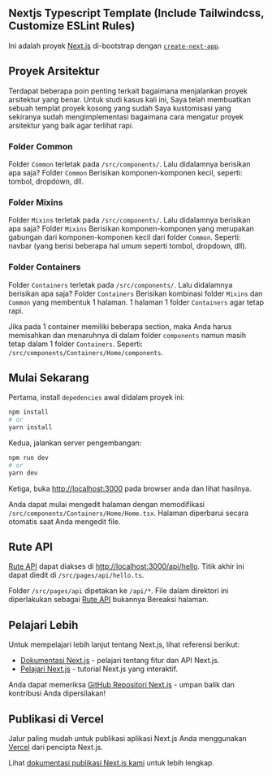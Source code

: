 ## Nextjs Typescript Template (Include Tailwindcss, Customize ESLint Rules)

Ini adalah proyek [Next.js](https://nextjs.org/) di-bootstrap dengan [`create-next-app`](https://github.com/vercel/next.js/tree/canary/packages/create-next-app).

## Proyek Arsitektur

Terdapat beberapa poin penting terkait bagaimana menjalankan proyek arsitektur yang benar. Untuk studi kasus kali ini, Saya telah membuatkan sebuah templat proyek kosong yang sudah Saya kustomisasi yang sekiranya sudah mengimplementasi bagaimana cara mengatur proyek arsitektur yang baik agar terlihat rapi.

### Folder Common

Folder `Common` terletak pada `/src/components/`. Lalu didalamnya berisikan apa saja? Folder `Common` Berisikan komponen-komponen kecil, seperti: tombol, dropdown, dll.

### Folder Mixins

Folder `Mixins` terletak pada `/src/components/`. Lalu didalamnya berisikan apa saja? Folder `Mixins` Berisikan komponen-komponen yang merupakan gabungan dari komponen-komponen kecil dari folder `Common`. Seperti: navbar (yang berisi beberapa hal umum seperti tombol, dropdown, dll).

### Folder Containers

Folder `Containers` terletak pada `/src/components/`. Lalu didalamnya berisikan apa saja? Folder `Containers` Berisikan kombinasi folder `Mixins` dan `Common` yang membentuk 1 halaman. 1 halaman 1 folder `Containers` agar tetap rapi.

Jika pada 1 container memiliki beberapa section, maka Anda harus memisahkan dan menaruhnya di dalam folder `components` namun masih tetap dalam 1 folder `Containers`. Seperti: `/src/components/Containers/Home/components`.

## Mulai Sekarang

Pertama, install `depedencies` awal didalam proyek ini:

```bash
npm install
# or
yarn install
```

Kedua, jalankan server pengembangan:

```bash
npm run dev
# or
yarn dev
```

Ketiga, buka [http://localhost:3000](http://localhost:3000) pada browser anda dan lihat hasilnya.

Anda dapat mulai mengedit halaman dengan memodifikasi `/src/components/Containers/Home/Home.tsx`. Halaman diperbarui secara otomatis saat Anda mengedit file.

## Rute API

[Rute API](https://nextjs.org/docs/api-routes/introduction) dapat diakses di [http://localhost:3000/api/hello](http://localhost:3000/api/hello). Titik akhir ini dapat diedit di `/src/pages/api/hello.ts`.

Folder `/src/pages/api` dipetakan ke `/api/*`. File dalam direktori ini diperlakukan sebagai [Rute API](https://nextjs.org/docs/api-routes/introduction) bukannya Bereaksi halaman.

## Pelajari Lebih

Untuk mempelajari lebih lanjut tentang Next.js, lihat referensi berikut:

- [Dokumentasi Next.js](https://nextjs.org/docs) - pelajari tentang fitur dan API Next.js.
- [Pelajari Next.js](https://nextjs.org/learn) - tutorial Next.js yang interaktif.

Anda dapat memeriksa [GitHub Repositori Next.js](https://github.com/vercel/next.js/) - umpan balik dan kontribusi Anda dipersilakan!

## Publikasi di Vercel

Jalur paling mudah untuk publikasi aplikasi Next.js Anda menggunakan [Vercel](https://vercel.com/new?utm_medium=default-template&filter=next.js&utm_source=create-next-app&utm_campaign=create-next-app-readme) dari pencipta Next.js.

Lihat [dokumentasi publikasi Next.js kami](https://nextjs.org/docs/deployment) untuk lebih lengkap.

